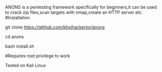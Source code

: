ANONS is a pentesting framework specifically for beginners,it can be used to crack zip files,scan targets with nmap,create an HTTP server etc. 
#Installation

git clone https://gitHub.com/khoihackerlor/anons

cd anons

bash install.sh

#Requires root privilege to work

Tested on Kali Linux
